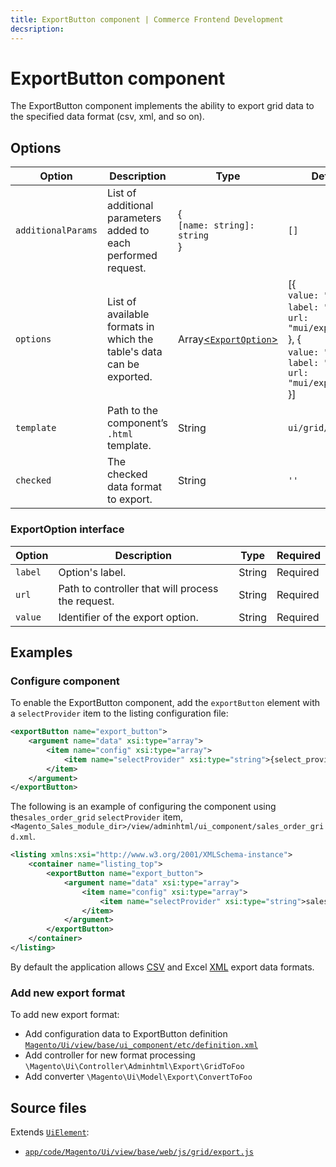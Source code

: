 ```yaml
---
title: ExportButton component | Commerce Frontend Development
decsription:
---
```


# ExportButton component

The ExportButton component implements the ability to export grid data to the specified data format (csv, xml, and so on).

## Options

| Option | Description | Type | Default Value |
| --- | --- | --- | --- |
| `additionalParams` | List of additional parameters added to each performed request. | {<br />`[name: string]: string`<br />} | `[]` |
| `options` | List of available formats in which the table's data can be exported. | Array[&lt;`ExportOption`&gt;](#exportoption) | [{<br />`value: "csv",`<br />`label: "CSV"`,<br />`url: "mui/export/gridToCsv"`<br />}, {<br />`value: "xml"`,<br />`label: "Excel XML",`<br />`url: "mui/export/gridToXml"`<br />}] |
| `template` | Path to the component’s `.html` template. | String | `ui/grid/exportButton` |
| `checked` | The checked data format to export. | String | `''` |

### ExportOption interface

| Option | Description | Type | Required |
| --- | --- | --- | --- |
| `label` | Option's label. | String | Required |
| `url` | Path to controller that will process the request. | String | Required |
| `value` | Identifier of the export option. | String | Required |

## Examples

### Configure component

To enable the ExportButton component, add the `exportButton` element with a `selectProvider` item to the listing configuration file:

```xml
<exportButton name="export_button">
    <argument name="data" xsi:type="array">
        <item name="config" xsi:type="array">
            <item name="selectProvider" xsi:type="string">{select_provider_path}</item>
        </item>
    </argument>
</exportButton>
```

The following is an example of configuring the component using the`sales_order_grid` `selectProvider` item, `<Magento_Sales_module_dir>/view/adminhtml/ui_component/sales_order_grid.xml`.

```xml
<listing xmlns:xsi="http://www.w3.org/2001/XMLSchema-instance">
    <container name="listing_top">
        <exportButton name="export_button">
            <argument name="data" xsi:type="array">
                <item name="config" xsi:type="array">
                    <item name="selectProvider" xsi:type="string">sales_order_grid.sales_order_grid.sales_order_columns.ids</item>
                </item>
            </argument>
        </exportButton>
    </container>
</listing>
```

By default the application allows [CSV](https://glossary.magento.com/csv) and Excel [XML](https://glossary.magento.com/xml) export data formats.

### Add new export format

To add new export format:

*  Add configuration data to ExportButton definition [`Magento/Ui/view/base/ui_component/etc/definition.xml`](https://github.com/magento/magento2/blob/2.4/app/code/Magento/Ui/view/base/ui_component/etc/definition.xml)
*  Add controller for new format processing `\Magento\Ui\Controller\Adminhtml\Export\GridToFoo`
*  Add converter `\Magento\Ui\Model\Export\ConvertToFoo`

## Source files

Extends [`UiElement`](concepts/element.md):

*  [`app/code/Magento/Ui/view/base/web/js/grid/export.js`](https://github.com/magento/magento2/blob/2.4/app/code/Magento/Ui/view/base/web/js/grid/export.js)
